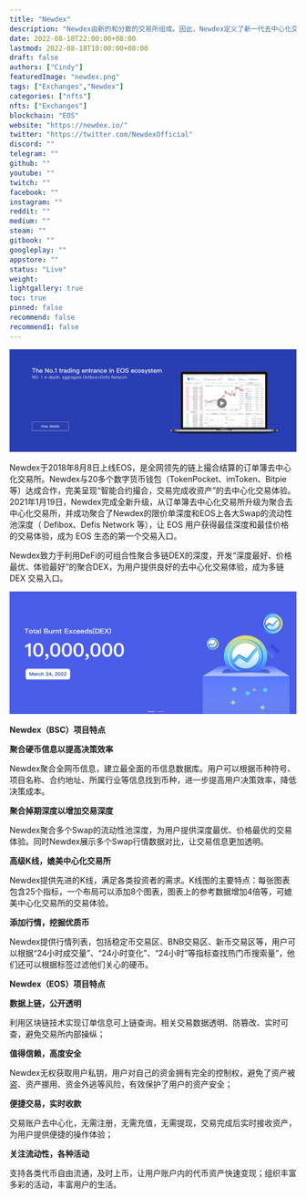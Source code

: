 ```yaml
---
title: "Newdex"
description: "Newdex由新的和分散的交易所组成。因此，Newdex定义了新一代去中心化交易所。Newdex是世界上第一个基于EOS生态的去中心化交易所，具有安全性、透明度和速度，引领行业进入去中心化交易的精彩新时代。"
date: 2022-08-18T22:00:00+08:00
lastmod: 2022-08-18T10:00:00+08:00
draft: false
authors: ["Cindy"]
featuredImage: "newdex.png"
tags: ["Exchanges","Newdex"]
categories: ["nfts"]
nfts: ["Exchanges"]
blockchain: "EOS"
website: "https://newdex.io/"
twitter: "https://twitter.com/NewdexOfficial"
discord: ""
telegram: ""
github: ""
youtube: ""
twitch: ""
facebook: ""
instagram: ""
reddit: ""
medium: ""
steam: ""
gitbook: ""
googleplay: ""
appstore: ""
status: "Live"
weight: 
lightgallery: true
toc: true
pinned: false
recommend: false
recommend1: false
---
```

![image-20220819151225820](image-20220819151225820.png)

Newdex于2018年8月8日上线EOS，是全网领先的链上撮合结算的订单簿去中心化交易所。Newdex与20多个数字货币钱包（TokenPocket、imToken、Bitpie等）达成合作，完美呈现“智能合约撮合，交易完成收资产”的去中心化交易体验。2021年1月19日，Newdex完成全新升级，从订单簿去中心化交易所升级为聚合去中心化交易所，并成功聚合了Newdex的限价单深度和EOS上各大Swap的流动性池深度（ Defibox、Defis Network 等），让 EOS 用户获得最佳深度和最佳价格的交易体验，成为 EOS 生态的第一个交易入口。

Newdex致力于利用DeFi的可组合性聚合多链DEX的深度，开发“深度最好、价格最优、体验最好”的聚合DEX，为用户提供良好的去中心化交易体验，成为多链DEX 交易入口。

 ![image-20220819151244795](image-20220819151244795.png)

**Newdex（BSC）项目特点**

**聚合硬币信息以提高决策效率**

Newdex聚合全网币信息，建立最全面的币信息数据库。用户可以根据币种符号、项目名称、合约地址、所属行业等信息找到币种，进一步提高用户决策效率，降低决策成本。

**聚合掉期深度以增加交易深度**

Newdex聚合多个Swap的流动性池深度，为用户提供深度最优、价格最优的交易体验。同时Newdex展示多个Swap行情数据对比，让交易信息更加透明。

**高级K线，媲美中心化交易所**

Newdex提供先进的K线，满足各类投资者的需求。K线图的主要特点：每张图表包含25个指标，一个布局可以添加8个图表，图表上的参考数据增加4倍等，可媲美中心化交易所的交易体验。

**添加行情，挖掘优质币**

Newdex提供行情列表，包括稳定币交易区、BNB交易区、新币交易区等，用户可以根据“24小时成交量”、“24小时变化”、“24小时”等指标查找热门币搜索量”，他们还可以根据标签过滤他们关心的硬币。

 

**Newdex（EOS）项目特点**

**数据上链，公开透明**

利用区块链技术实现订单信息可上链查询。相关交易数据透明、防篡改、实时可查，避免交易所内部操纵；

**值得信赖，高度安全**

Newdex无权获取用户私钥，用户对自己的资金拥有完全的控制权，避免了资产被盗、资产挪用、资金外逃等风险，有效保护了用户的资产安全；

**便捷交易，实时收款**

交易账户去中心化，无需注册，无需充值，无需提现，交易完成后实时接收资产，为用户提供便捷的操作体验；

**关注流动性，各种活动**

支持各类代币自由流通，及时上币，让用户账户内的代币资产快速变现；组织丰富多彩的活动，丰富用户的生活。